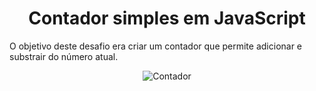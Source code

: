 <h1 align="center">Contador simples em JavaScript</h1>
O objetivo deste desafio era criar um contador que permite adicionar e substrair do número atual.
<div align="center">
  
![Contador](https://user-images.githubusercontent.com/86578073/147301825-421cbab8-5041-4957-ba77-b7b92a1b0674.gif)

 </div>
